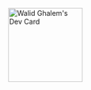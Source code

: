 <a href="https://app.daily.dev/walid31"><img src="https://api.daily.dev/devcards/12c840d709c14b70a5230924cf94a341.png?r=586" width="150" alt="Walid Ghalem's Dev Card"/></a>
<!--
**walid31/walid31** is a ✨ _special_ ✨ repository because its `README.md` (this file) appears on your GitHub profile.

Here are some ideas to get you started:

- 🔭 I’m currently working on ...
- 🌱 I’m currently learning ...
- 👯 I’m looking to collaborate on ...
- 🤔 I’m looking for help with ...
- 💬 Ask me about ...
- 📫 How to reach me: ...
- 😄 Pronouns: ...
- ⚡ Fun fact: ...
-->
